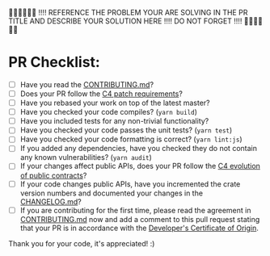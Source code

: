 👮🏻👮🏻👮🏻 !!!! REFERENCE THE PROBLEM YOUR ARE SOLVING IN THE PR TITLE AND DESCRIBE YOUR SOLUTION HERE !!!! DO NOT FORGET !!!! 👮🏻👮🏻👮🏻


# PR Checklist:

- [ ] Have you read the [CONTRIBUTING.md](https://github.com/crypto-com/chain-desktip-wallet/blob/master/CONTRIBUTING.md)?
- [ ] Does your PR follow the [C4 patch requirements](https://rfc.zeromq.org/spec:42/C4/#23-patch-requirements)?
- [ ] Have you rebased your work on top of the latest master? 
- [ ] Have you checked your code compiles? (`yarn build`)
- [ ] Have you included tests for any non-trivial functionality?
- [ ] Have you checked your code passes the unit tests? (`yarn test`)
- [ ] Have you checked your code formatting is correct? (`yarn lint:js`)
- [ ] If you added any dependencies, have you checked they do not contain any known vulnerabilities? (`yarn audit`)
- [ ] If your changes affect public APIs, does your PR follow the [C4 evolution of public contracts](https://rfc.zeromq.org/spec:42/C4/#26-evolution-of-public-contracts)?
- [ ] If your code changes public APIs, have you incremented the crate version numbers and documented your changes in the [CHANGELOG.md](https://github.com/crypto-com/chain-main/blob/master/CHANGELOG.md)?
- [ ] If you are contributing for the first time, please read the agreement in [CONTRIBUTING.md](https://github.com/crypto-com/chain-desktop-wallet/blob/master/CONTRIBUTING.md) now and add a comment to this pull request stating that your PR is in accordance with the [Developer's Certificate of Origin](https://github.com/crypto-com/chain-desktop-wallet/blob/master/CONTRIBUTING.md#developer-certificate-of-origin).

Thank you for your code, it's appreciated! :)
